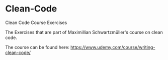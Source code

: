 # Clean-Code
Clean Code Course Exercises

The Exercises that are part of Maximillian Schwartzmüller's course on clean code.

The course can be found here:
https://www.udemy.com/course/writing-clean-code/
